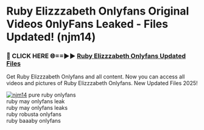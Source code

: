 # Ruby Elizzzabeth Onlyfans Original Videos 0nlyFans Leaked - Files Updated! (njm14)

<h3>🔴 CLICK HERE 🌐==►► <a href="https://tinyurl.com/2wckxsce" rel="nofollow">Ruby Elizzzabeth Onlyfans Updated Files</a></h3>

Get Ruby Elizzzabeth Onlyfans and all content. Now you can access all videos and pictures of Ruby Elizzzabeth Onlyfans. New Updated Files 2025!

[![njm14](https://i.imgur.com/AFduVYN.gif)](https://tinyurl.com/2wckxsce)
pure ruby onlyfans<br>
ruby may onlyfans leak<br>
ruby may onlyfans leaks<br>
ruby robusta onlyfans<br>
ruby baaaby onlyfans